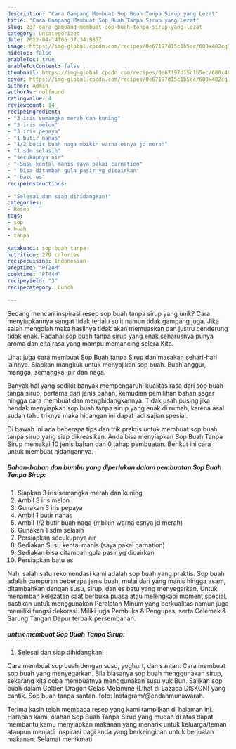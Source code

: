 ```yaml
---
description: "Cara Gampang Membuat Sop Buah Tanpa Sirup yang Lezat"
title: "Cara Gampang Membuat Sop Buah Tanpa Sirup yang Lezat"
slug: 237-cara-gampang-membuat-sop-buah-tanpa-sirup-yang-lezat
category: Uncategorized
date: 2022-04-14T06:37:34.985Z
image: https://img-global.cpcdn.com/recipes/0e67197d15c1b5ec/680x482cq70/sop-buah-tanpa-sirup-foto-resep-utama.jpg
hideToc: false
enableToc: true
enableTocContent: false
thumbnail: https://img-global.cpcdn.com/recipes/0e67197d15c1b5ec/680x482cq70/sop-buah-tanpa-sirup-foto-resep-utama.jpg
cover: https://img-global.cpcdn.com/recipes/0e67197d15c1b5ec/680x482cq70/sop-buah-tanpa-sirup-foto-resep-utama.jpg
author: Admin
authorAv: notfound
ratingvalue: 4
reviewcount: 14
recipeingredient:
- "3 iris semangka merah dan kuning"
- "3 iris melon"
- "3 iris pepaya"
- "1 butir nanas"
- "1/2 butir buah naga mbikin warna esnya jd merah"
- "1 sdm selasih"
- "secukupnya air"
- " Susu kental manis saya pakai carnation"
- " bisa ditambah gula pasir yg dicairkan"
- " batu es"
recipeinstructions:

- "Selesai dan siap dihidangkan!"
categories:
- Resep
tags:
- sop
- buah
- tanpa

katakunci: sop buah tanpa 
nutrition: 279 calories
recipecuisine: Indonesian
preptime: "PT28M"
cooktime: "PT44M"
recipeyield: "3"
recipecategory: Lunch

---
```





Sedang mencari inspirasi resep sop buah tanpa sirup yang unik? Cara menyiapkannya sangat tidak terlalu sulit namun tidak gampang juga. Jika salah mengolah maka hasilnya tidak akan memuaskan dan justru cenderung tidak enak. Padahal sop buah tanpa sirup yang enak seharusnya punya aroma dan cita rasa yang mampu memancing selera Kita.





Lihat juga cara membuat Sop Buah tanpa Sirup dan masakan sehari-hari lainnya. Siapkan mangkuk untuk menyajikan sop buah. Buah anggur, mangga, semangka, pir dan naga.

Banyak hal yang sedikit banyak mempengaruhi kualitas rasa dari sop buah tanpa sirup, pertama dari jenis bahan, kemudian pemilihan bahan segar hingga cara membuat dan menghidangkannya. Tidak usah pusing jika hendak menyiapkan sop buah tanpa sirup yang enak di rumah, karena asal sudah tahu triknya maka hidangan ini dapat jadi sajian spesial.






Di bawah ini ada beberapa tips dan trik praktis untuk membuat sop buah tanpa sirup yang siap dikreasikan. Anda bisa menyiapkan Sop Buah Tanpa Sirup memakai 10 jenis bahan dan 0 tahap pembuatan. Berikut ini cara untuk membuat hidangannya.

<!--inarticleads1-->

##### Bahan-bahan dan bumbu yang diperlukan dalam pembuatan Sop Buah Tanpa Sirup:

1. Siapkan 3 iris semangka merah dan kuning
1. Ambil 3 iris melon
1. Gunakan 3 iris pepaya
1. Ambil 1 butir nanas
1. Ambil 1/2 butir buah naga (mbikin warna esnya jd merah)
1. Gunakan 1 sdm selasih
1. Persiapkan secukupnya air
1. Sediakan  Susu kental manis (saya pakai carnation)
1. Sediakan  bisa ditambah gula pasir yg dicairkan
1. Persiapkan  batu es


Nah, salah satu rekomendasi kami adalah sop buah yang praktis. Sop buah adalah campuran beberapa jenis buah, mulai dari yang manis hingga asam, ditambahkan dengan susu, sirup, dan es batu yang menyegarkan. Untuk menambah kelezatan saat berbuka puasa atau melengkapi moment special, pastikan untuk menggunakan Peralatan Minum yang berkualitas namun juga memiliki fungsi dekorasi. Miliki juga Pembuka &amp; Pengupas, serta Celemek &amp; Sarung Tangan Dapur terbaik persembahan. 

<!--inarticleads2-->

#####  untuk membuat Sop Buah Tanpa Sirup:


1. Selesai dan siap dihidangkan!

Cara membuat sop buah dengan susu, yoghurt, dan santan. Cara membuat sop buah yang menyegarkan. Bila biasanya sop buah menggunakan sirup, sekarang kita coba membuatnya menggunakan susu yuk Bun. Sajikan sop buah dalam Golden Dragon Gelas Melamine (Lihat di Lazada DISKON) yang cantik. Sop buah tanpa santan. foto: Instagram/@endahmunawarah. 

Terima kasih telah membaca resep yang kami tampilkan di halaman ini. Harapan kami, olahan Sop Buah Tanpa Sirup yang mudah di atas dapat membantu kamu menyiapkan makanan yang menarik untuk keluarga/teman ataupun menjadi inspirasi bagi anda yang berkeinginan untuk berjualan makanan. Selamat menikmati
